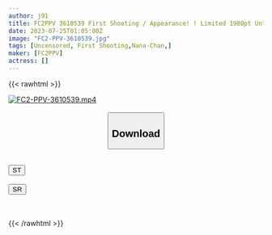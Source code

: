 ```yaml
---
author: j91
title: FC2PPV 3610539 First Shooting / Appearance! ! Limited 1980pt Until 7/31! ! Cute Nana-Chan, Who Goes To A Girl’s University While Working Part-Time At A Nursery School! ! I, Irresistibly Committed In The Mountains! ! It Was Really Cute…♡
date: 2023-07-25T01:05:00Z
image: "FC2-PPV-3610539.jpg"
tags: [Uncensored, First Shooting,Nana-Chan,]
maker: [FC2PPV]
actress: []
---
```



{{< rawhtml >}}

<div class="video" data-videoid="Vx141Z0e9aCKda4">
    <a href="javascript:;">
        <img src="https://my.j91.asia/posts/FC2-PPV-3610539/FC2-PPV-3610539.jpg" width="WIDTH" height="HEIGHT" alt="FC2-PPV-3610539.mp4" loading="lazy">
    </a>
</div>

<script type="text/javascript" src="https://j91.asia/asset/on-demand-st.js"></script>

<br>
  <link rel="stylesheet" href="https://j91.asia/asset/bs5.css">
  
  <center>
  <button class="btn btn-primary" type="button" data-bs-toggle="collapse" data-bs-target=".multi-collapse" aria-expanded="false" aria-controls="multiCollapseExample1 multiCollapseExample2"><h2>Download</h2></button></center>
</p>
<div class="row">
  <div class="col">
    <div class="collapse multi-collapse" id="multiCollapseExample1">
      <div class="card card-body">
	      	      <br>
<div class="buttons">  
<a href="https://streamtape.to/v/Vx141Z0e9aCKda4"><button class="btn-hover color-3"><i class="fa fa-download"></i> ST</button></a></div>
    </div>
  </div>
</div>
  <div class="col">
    <div class="collapse multi-collapse" id="multiCollapseExample2">
      <div class="card card-body">
	      <br>
<div class="buttons">
    <a href="https://streamruby.com/gdkfkxdqtylk.html"><button class="btn-hover color-9"><i class="fa fa-download"></i> SR</button></a></div>
<br><br>
      </div>
    </div>
  </div>
</div>

{{< /rawhtml >}}
